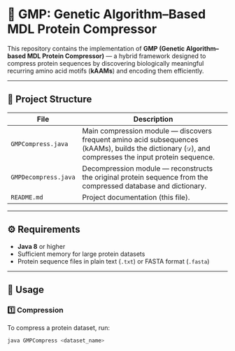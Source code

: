 # 🧬 GMP: Genetic Algorithm–Based MDL Protein Compressor

This repository contains the implementation of **GMP (Genetic Algorithm–based MDL Protein Compressor)** — a hybrid framework designed to compress protein sequences by discovering biologically meaningful recurring amino acid motifs (**kAAMs**) and encoding them efficiently.

---

## 📁 Project Structure

| File | Description |
|------|--------------|
| `GMPCompress.java` | Main compression module — discovers frequent amino acid subsequences (kAAMs), builds the dictionary (`𝒟`), and compresses the input protein sequence. |
| `GMPDecompress.java` | Decompression module — reconstructs the original protein sequence from the compressed database and dictionary. |
| `README.md` | Project documentation (this file). |

---

## ⚙️ Requirements

- **Java 8** or higher  
- Sufficient memory for large protein datasets  
- Protein sequence files in plain text (`.txt`) or FASTA format (`.fasta`)

---

## 🚀 Usage

### 1️⃣ Compression

To compress a protein dataset, run:

```bash
java GMPCompress <dataset_name>
